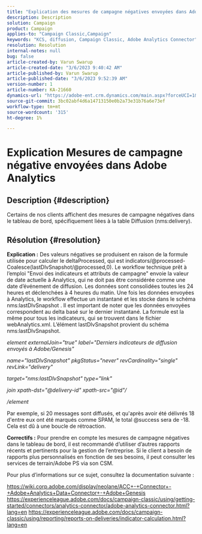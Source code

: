 ```yaml
---
title: "Explication des mesures de campagne négatives envoyées dans Adobe Analytics"
description: Description
solution: Campaign
product: Campaign
applies-to: "Campaign Classic,Campaign"
keywords: "KCS, diffusion, Campaign Classic, Adobe Analytics Connector"
resolution: Resolution
internal-notes: null
bug: false
article-created-by: Varun Swarup
article-created-date: "3/6/2023 9:40:42 AM"
article-published-by: Varun Swarup
article-published-date: "3/6/2023 9:52:39 AM"
version-number: 1
article-number: KA-21660
dynamics-url: "https://adobe-ent.crm.dynamics.com/main.aspx?forceUCI=1&pagetype=entityrecord&etn=knowledgearticle&id=be39a9f2-02bc-ed11-83ff-6045bd006149"
source-git-commit: 3bc02abf4d6a14713150e0b2a73e31b76a6e73ef
workflow-type: tm+mt
source-wordcount: '315'
ht-degree: 1%

---
```


# Explication Mesures de campagne négative envoyées dans Adobe Analytics

## Description {#description}

Certains de nos clients affichent des mesures de campagne négatives dans le tableau de bord, spécifiquement liées à la table Diffusion (nms:delivery).

## Résolution {#resolution}


<b>Explication :</b>
Des valeurs négatives se produisent en raison de la formule utilisée pour calculer le deltaProcessed, qui est indicators/@processed-Coalesce(lastDlvSnapshot/@processed,0). Le workflow technique prêt à l’emploi &quot;Envoi des indicateurs et attributs de campagne&quot; envoie la valeur de date actuelle à Analytics, qui ne doit pas être considérée comme une date d’événement de diffusion. Les données sont consolidées toutes les 24 heures et déclenchées à 4 heures du matin. Une fois les données envoyées à Analytics, le workflow effectue un instantané et les stocke dans le schéma nms:lastDlvSnapshot . Il est important de noter que les données envoyées correspondent au delta basé sur le dernier instantané. La formule est la même pour tous les indicateurs, qui se trouvent dans le fichier webAnalytics.xml. L’élément lastDlvSnapshot provient du schéma nms:lastDlvSnapshot.



*element externalJoin=&quot;true&quot; label=&quot;Derniers indicateurs de diffusion envoyés à Adobe/Genesis&quot;*

*name=&quot;lastDlvSnapshot&quot; pkgStatus=&quot;never&quot; revCardinality=&quot;single&quot; revLink=&quot;delivery&quot;*

*target=&quot;nms:lastDlvSnapshot&quot; type=&quot;link&quot;*

*join xpath-dst=&quot;@delivery-id&quot; xpath-src=&quot;@id&quot;/*

*/element*



Par exemple, si 20 messages sont diffusés, et qu&#39;après avoir été délivrés 18 d&#39;entre eux ont été marqués comme SPAM, le total @success sera de -18. Cela est dû à une boucle de rétroaction.

<b>Correctifs :</b>
Pour prendre en compte les mesures de campagne négatives dans le tableau de bord, il est recommandé d’utiliser d’autres rapports récents et pertinents pour la gestion de l’entreprise. Si le client a besoin de rapports plus personnalisés en fonction de ses besoins, il peut consulter les services de terrain/Adobe PS via son CSM.

Pour plus d’informations sur ce sujet, consultez la documentation suivante :

https://wiki.corp.adobe.com/display/neolane/ACC+-+Connector+-+Adobe+Analytics+Data+Connector+-+Adobe+Genesis https://experienceleague.adobe.com/docs/campaign-classic/using/getting-started/connectors/analytics-connector/adobe-analytics-connector.html?lang=en https://experienceleague.adobe.com/docs/campaign-classic/using/reporting/reports-on-deliveries/indicator-calculation.html?lang=en
